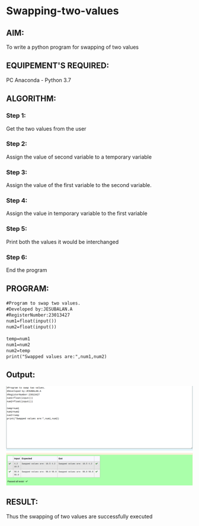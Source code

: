 # Swapping-two-values
## AIM:
To write a python program for swapping of two values
## EQUIPEMENT'S REQUIRED: 
PC
Anaconda - Python 3.7
## ALGORITHM: 
### Step 1:
Get the two values from the user
### Step 2: 
Assign the value of second variable to a temporary variable 
### Step 3: 
Assign the value of the first variable to the second variable.
### Step 4:  
Assign the value in temporary variable to the first variable
### Step 5: 
Print both the values it would be interchanged
### Step 6: 
End the program
## PROGRAM:
```
#Program to swap two values.
#Developed by:JESUBALAN.A 
#RegisterNumber:23013427
num1=float(input())
num2=float(input())

temp=num1
num1=num2
num2=temp
print("Swapped values are:",num1,num2)
```
## Output:
![Alt text](<Ex 1 Swapping.png>)


## RESULT:
Thus the swapping of two values are successfully executed



